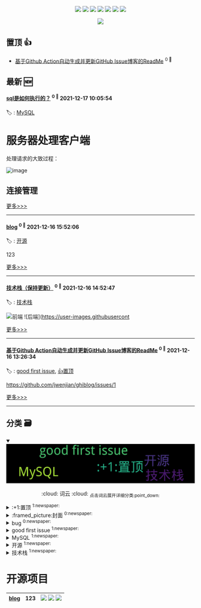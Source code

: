 

<p align='center'>
    <img src="https://badgen.net/badge/labels/7"/>
    <img src="https://badgen.net/github/issues/iamtomas/ghiblog"/>
    <img src="https://badgen.net/badge/last-commit/2021-12-17 10:06:23"/>
    <img src="https://badgen.net/github/forks/iamtomas/ghiblog"/>
    <img src="https://badgen.net/github/stars/iamtomas/ghiblog"/>
    <img src="https://badgen.net/github/watchers/iamtomas/ghiblog"/>
    <img src="https://badgen.net/github/release/iamtomas/ghiblog"/>
</p>

<p align='center'>
    <a href="https://github.com/jwenjian/visitor-count-badge">
        <img src="https://visitor-badge.glitch.me/badge?page_id=jwenjian.ghiblog"/>
    </a>
</p>


## 置顶 :thumbsup: 
- [基于Github Action自动生成并更新GitHub Issue博客的ReadMe](https://github.com/iamtomas/note/issues/1)  <sup>0 :speech_balloon:</sup>  	 
## 最新 :new: 

#### [sql是如何执行的？](https://github.com/iamtomas/note/issues/8) <sup>0 :speech_balloon:</sup> 	 2021-12-17 10:05:54

:label: : [MySQL](https://github.com/iamtomas/ghiblog/labels/MySQL)

# 服务器处理客户端

处理请求的大致过程：

![image](https://user-images.githubusercontent.com/83901620/146526155-87cade0d-c797-4028-9ff1-1dd0a8a69ab8.png)

## 连接管理

[更多>>>](https://github.com/iamtomas/note/issues/8)

---


#### [blog](https://github.com/iamtomas/note/issues/7) <sup>0 :speech_balloon:</sup> 	 2021-12-16 15:52:06

:label: : [开源](https://github.com/iamtomas/ghiblog/labels/%E5%BC%80%E6%BA%90)

123

[更多>>>](https://github.com/iamtomas/note/issues/7)

---


#### [技术栈（保持更新）](https://github.com/iamtomas/note/issues/2) <sup>0 :speech_balloon:</sup> 	 2021-12-16 14:52:47

:label: : [技术栈](https://github.com/iamtomas/ghiblog/labels/%E6%8A%80%E6%9C%AF%E6%A0%88)

![前端](https://user-images.githubusercontent.com/83901620/146393913-11f93910-64dd-4bb2-b79b-171f39ea4174.png)
![后端](https://user-images.githubusercont

[更多>>>](https://github.com/iamtomas/note/issues/2)

---


#### [基于Github Action自动生成并更新GitHub Issue博客的ReadMe](https://github.com/iamtomas/note/issues/1) <sup>0 :speech_balloon:</sup> 	 2021-12-16 13:26:34

:label: : [good first issue](https://github.com/iamtomas/ghiblog/labels/good%20first%20issue), [:+1:置顶](https://github.com/iamtomas/ghiblog/labels/%3A%2B1%3A%E7%BD%AE%E9%A1%B6)

https://github.com/jwenjian/ghiblog/issues/1

[更多>>>](https://github.com/iamtomas/note/issues/1)

---


## 分类  :card_file_box: 

<details open="open">
    <summary>
        <img src="assets/wordcloud.png" title="词云, 点击展开详细分类" alt="词云， 点击展开详细分类">
        <p align="center">:cloud: 词云 :cloud: <sub>点击词云展开详细分类:point_down: </sub></p>
    </summary>


<details>
<summary>:+1:置顶	<sup>1:newspaper:</sup></summary>

- [基于Github Action自动生成并更新GitHub Issue博客的ReadMe](https://github.com/iamtomas/note/issues/1)  <sup>0 :speech_balloon:</sup>  	 


</details>

<details>
<summary>:framed_picture:封面	<sup>0:newspaper:</sup></summary>



</details>

<details>
<summary>bug	<sup>0:newspaper:</sup></summary>



</details>

<details>
<summary>good first issue	<sup>1:newspaper:</sup></summary>

- [基于Github Action自动生成并更新GitHub Issue博客的ReadMe](https://github.com/iamtomas/note/issues/1)  <sup>0 :speech_balloon:</sup>  	 


</details>

<details>
<summary>MySQL	<sup>1:newspaper:</sup></summary>

- [sql是如何执行的？](https://github.com/iamtomas/note/issues/8)  <sup>0 :speech_balloon:</sup>  	 


</details>

<details>
<summary>开源	<sup>1:newspaper:</sup></summary>

- [blog](https://github.com/iamtomas/note/issues/7)  <sup>0 :speech_balloon:</sup>  	 


</details>

<details>
<summary>技术栈	<sup>1:newspaper:</sup></summary>

- [技术栈（保持更新）](https://github.com/iamtomas/note/issues/2)  <sup>0 :speech_balloon:</sup>  	 


</details>


</details>    

# 开源项目


| [blog](https://github.com/iamtomas/blog) | 123 | ![](https://badgen.net/github/stars/iamtomas/blog) ![](https://badgen.net/github/forks/iamtomas/blog) ![](https://badgen.net/github/watchers/iamtomas/blog) |
| --- | --- | --- |


